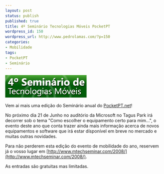 ```yaml
---
layout: post
status: publish
published: true
title: 4º Seminário Tecnologias Móveis PocketPT
wordpress_id: 150
wordpress_url: http://www.pedrolamas.com/?p=150
categories:
- Mobilidade
tags:
- PocketPT
- Seminário
---
```

[![4º Seminário Tecnologias Móveis PocketPT](/wp-content/uploads/2008/05/seminario_pocketpt_2008.jpg "seminario_pocketpt_2008")](http://www.mtechseminar.com/2008/)

Vem ai mais uma edição do Seminário anual do [PocketPT.net](http://www.pocketpt.net)!

No próximo dia 21 de Junho no auditório da Microsoft no Tagus Park irá decorrer sob o tema "Como escolher o equipamento certo para mim…", o evento deste ano que conta trazer ainda mais informação acerca de novos equipamentos e software que irá estar dísponível em breve no mercado e muitas outras novidades.

Para não perderem esta edição do evento de mobilidade do ano, reservem já o vosso lugar em [http://www.mtechseminar.com/2008/](http://www.mtechseminar.com/2008/).

As entradas são gratuitas mas limitadas.
